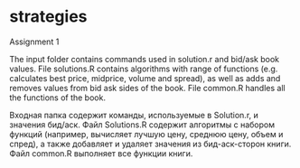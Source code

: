 # strategies
Assignment 1

The input folder contains commands used in solution.r and bid/ask book values. 
File solutions.R contains algorithms with range of functions (e.g. calculates best price, midprice, volume and spread), as well as adds and removes values from bid ask sides of the book.
File common.R handles all the functions of the book.


Входная папка содержит команды, используемые в Solution.r, и значения бид/аск.
Файл Solutions.R содержит алгоритмы с набором функций (например, вычисляет лучшую цену, среднюю цену, объем и спред), а также добавляет и удаляет значения из бид-аск-сторон книги.
Файл common.R выполняет все функции книги.
